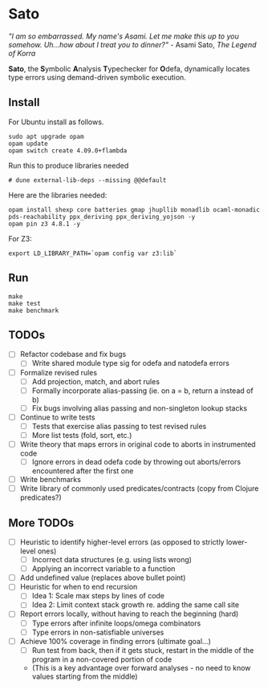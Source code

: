 Sato
=====

_"I am so embarrassed. My name's Asami. Let me make this up to you somehow. Uh...how about I treat you to dinner?"_ - Asami Sato, _The Legend of Korra_

**Sato**, the **S**ymbolic **A**nalysis **T**ypechecker for **O**defa, dynamically locates type errors using demand-driven symbolic execution.

Install
-------

For Ubuntu install as follows.

```
sudo apt upgrade opam
opam update
opam switch create 4.09.0+flambda
```


Run this to produce libraries needed
```
# dune external-lib-deps --missing @@default
```

Here are the libraries needed:
```
opam install shexp core batteries gmap jhupllib monadlib ocaml-monadic pds-reachability ppx_deriving ppx_deriving_yojson -y
opam pin z3 4.8.1 -y
```

For Z3:
```
export LD_LIBRARY_PATH=`opam config var z3:lib`
```

Run
---

```
make
make test
make benchmark
```

TODOs
---
- [ ] Refactor codebase and fix bugs
  - [ ] Write shared module type sig for odefa and natodefa errors
- [ ] Formalize revised rules
  - [ ] Add projection, match, and abort rules
  - [ ] Formally incorporate alias-passing (ie. on a = b, return a instead of b)
  - [ ] Fix bugs involving alias passing and non-singleton lookup stacks
- [ ] Continue to write tests
  - [ ] Tests that exercise alias passing to test revised rules
  - [ ] More list tests (fold, sort, etc.)
- [ ] Write theory that maps errors in original code to aborts in instrumented code
  - [ ] Ignore errors in dead odefa code by throwing out aborts/errors encountered after the first one
- [ ] Write benchmarks
- [ ] Write library of commonly used predicates/contracts (copy from Clojure predicates?)

More TODOs
----
- [ ] Heuristic to identify higher-level errors (as opposed to strictly lower-level ones)
  - [ ] Incorrect data structures (e.g. using lists wrong)
  - [ ] Applying an incorrect variable to a function
- [ ] Add undefined value (replaces above bullet point)
- [ ] Heuristic for when to end recursion
  - [ ] Idea 1: Scale max steps by lines of code
  - [ ] Idea 2: Limit context stack growth re. adding the same call site
- [ ] Report errors locally, without having to reach the beginning (hard)
  - [ ] Type errors after infinite loops/omega combinators
  - [ ] Type errors in non-satisfiable universes
- [ ] Achieve 100% coverage in finding errors (ultimate goal...)
  - [ ] Run test from back, then if it gets stuck, restart in the middle of the program in a non-covered portion of code
  - \(This is a key advantage over forward analyses - no need to know values starting from the middle\)
